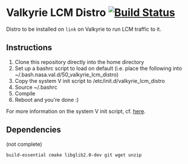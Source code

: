 # Valkyrie LCM Distro [![Build Status](https://travis-ci.org/openhumanoids/valkyrie-lcm-distro.svg?branch=master)](https://travis-ci.org/openhumanoids/valkyrie-lcm-distro)
Distro to be installed on ``link`` on Valkyrie to run LCM traffic to it.

## Instructions

1. Clone this repository directly into the home directory
2. Set up a bashrc script to load on default (i.e. place the following into ~/.bash.nasa.val.d/50_valkyrie_lcm_distro)
3. Copy the system V init script to /etc/init.d/valkyrie_lcm_distro
4. Source ~/.bashrc
5. Compile
6. Reboot and you're done :)

For more information on the system V init script, cf. [here](https://github.com/fhd/init-script-template).

## Dependencies
(not complete)

```
build-essential cmake libglib2.0-dev git wget unzip
```

